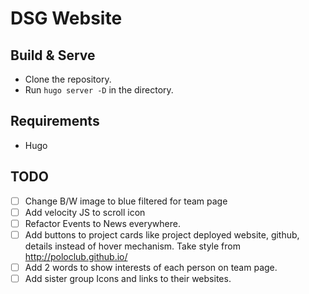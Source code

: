 # DSG Website

## Build & Serve
  * Clone the repository.
  * Run `hugo server -D` in the directory.

## Requirements
  * Hugo

## TODO

- [ ] Change B/W image to blue filtered for team page
- [ ] Add velocity JS to scroll icon
- [ ] Refactor Events to News everywhere.
- [ ] Add buttons to project cards like project deployed website, github, details instead of hover mechanism. Take style from http://poloclub.github.io/
- [ ] Add 2 words to show interests of each person on team page.
- [ ] Add sister group Icons and links to their websites.
